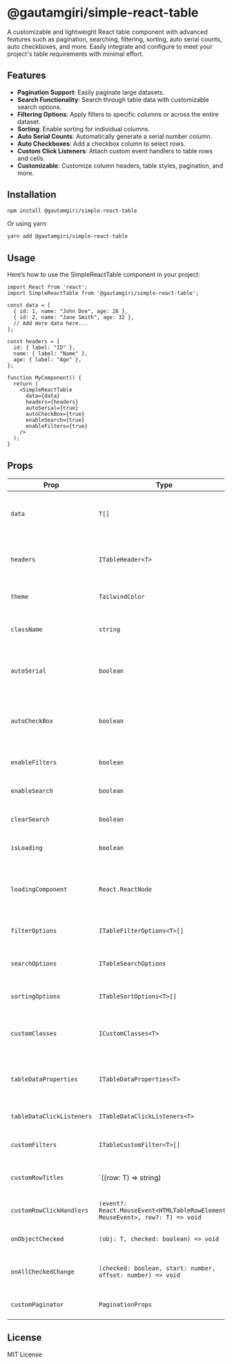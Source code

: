 # @gautamgiri/simple-react-table

A customizable and lightweight React table component with advanced features such as pagination, searching, filtering, sorting, auto serial counts, auto checkboxes, and more. Easily integrate and configure to meet your project's table requirements with minimal effort.

## Features

- **Pagination Support**: Easily paginate large datasets.
- **Search Functionality**: Search through table data with customizable search options.
- **Filtering Options**: Apply filters to specific columns or across the entire dataset.
- **Sorting**: Enable sorting for individual columns.
- **Auto Serial Counts**: Automatically generate a serial number column.
- **Auto Checkboxes**: Add a checkbox column to select rows.
- **Custom Click Listeners**: Attach custom event handlers to table rows and cells.
- **Customizable**: Customize column headers, table styles, pagination, and more.

## Installation

```bash
npm install @gautamgiri/simple-react-table
```

Or using yarn:
```bash
yarn add @gautamgiri/simple-react-table
```

## Usage
Here’s how to use the SimpleReactTable component in your project:

```tsx
import React from 'react';
import SimpleReactTable from '@gautamgiri/simple-react-table';

const data = [
  { id: 1, name: "John Doe", age: 28 },
  { id: 2, name: "Jane Smith", age: 32 },
  // Add more data here...
];

const headers = {
  id: { label: "ID" },
  name: { label: "Name" },
  age: { label: "Age" },
};

function MyComponent() {
  return (
    <SimpleReactTable
      data={data}
      headers={headers}
      autoSerial={true}
      autoCheckBox={true}
      enableSearch={true}
      enableFilters={true}
    />
  );
}
```

## Props

| Prop                           | Type                                      | Description                                                        | Required | Default |
|--------------------------------|-------------------------------------------|--------------------------------------------------------------------|----------|---------|
| `data`                         | `T[]`                                     | Array of objects representing the rows of the table.              | Yes      |         |
| `headers`                      | `ITableHeader<T>`                         | Defines the table columns and their properties.                   | Yes      |         |
| `theme`                        | `TailwindColor`                           | Theme color applied to the table.                                 | No       |         |
| `className`                   | `string`                                  | Additional class names for styling the table.                     | No       |         |
| `autoSerial`                  | `boolean`                                 | Automatically adds a serial number column to the table.           | No       | `false` |
| `autoCheckBox`                | `boolean`                                 | Automatically adds a checkbox column for selecting rows.          | No       | `false` |
| `enableFilters`                | `boolean`                                 | Enables column-based filters.                                     | No       | `false` |
| `enableSearch`                | `boolean`                                 | Enables the search functionality.                                 | No       | `false` |
| `clearSearch`                 | `boolean`                                 | Option to clear the search input.                                 | No       |         |
| `isLoading`                   | `boolean`                                 | Toggles a loading state for the table.                            | No       | `false` |
| `loadingComponent`            | `React.ReactNode`                         | Custom component to display when the table is in a loading state. | No       |         |
| `filterOptions`               | `ITableFilterOptions<T>[]`                | Array of filter options for the table.                            | No       |         |
| `searchOptions`               | `ITableSearchOptions`                     | Options to configure the search functionality.                   | No       |         |
| `sortingOptions`              | `ITableSortOptions<T>[]`                  | Sorting options for columns.                                      | No       |         |
| `customClasses`               | `ICustomClasses<T>`                       | Custom CSS classes for different parts of the table.              | No       |         |
| `tableDataProperties`         | `ITableDataProperties<T>`                 | Additional HTML properties for table data cells.                 | No       |         |
| `tableDataClickListeners`     | `ITableDataClickListeners<T>`             | Click event handlers for each column.                             | No       |         |
| `customFilters`               | `ITableCustomFilter<T>[]`                 | Custom filter functions for the table.                            | No       |         |
| `customRowTitles`             | `((row: T) => string) | string`       | Custom title for each row.                                       | No       |         |
| `customRowClickHandlers`      | `(event?: React.MouseEvent<HTMLTableRowElement, MouseEvent>, row?: T) => void` | Event handler for row clicks.                                     | No       |         |
| `onObjectChecked`             | `(obj: T, checked: boolean) => void`     | Event handler for checkbox selection.                             | No       |         |
| `onAllCheckedChange`          | `(checked: boolean, start: number, offset: number) => void` | Event handler for "select all" checkboxes.                      | No       |         |
| `customPaginator`             | `PaginationProps`                         | Custom pagination configuration.                                   | No       |         |

## License
MIT License